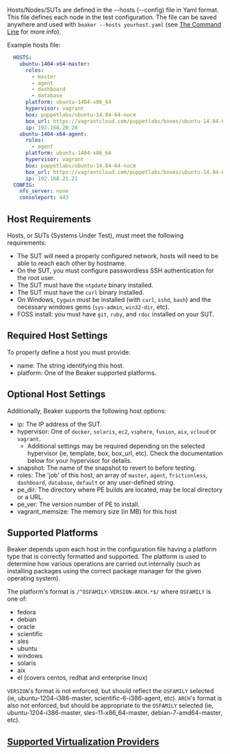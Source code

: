 Hosts/Nodes/SUTs are defined in the --hosts (--config) file in Yaml format.
This file defines each node in the test configuration. The file can be saved
anywhere and used with `beaker --hosts yourhost.yaml`
(see [The Command Line](the_command_line.md) for more info).

Example hosts file:

```yaml
  HOSTS:
    ubuntu-1404-x64-master:
      roles:
        - master
        - agent
        - dashboard
        - database
      platform: ubuntu-1404-x86_64
      hypervisor: vagrant
      box: puppetlabs/ubuntu-14.04-64-nocm
      box_url: https://vagrantcloud.com/puppetlabs/boxes/ubuntu-14.04-64-nocm
      ip: 192.168.20.20
    ubuntu-1404-x64-agent:
      roles:
        - agent
      platform: ubuntu-1404-x86_64
      hypervisor: vagrant
      box: puppetlabs/ubuntu-14.04-64-nocm
      box_url: https://vagrantcloud.com/puppetlabs/boxes/ubuntu-14.04-64-nocm
      ip: 192.168.21.21
  CONFIG:
    nfs_server: none
    consoleport: 443
```

## Host Requirements

Hosts, or SUTs (Systems Under Test), must meet the following requirements:

* The SUT will need a properly configured network, hosts will need to be able to reach each other by hostname.
* On the SUT, you must configure passwordless SSH authentication for the root user.
* The SUT must have the `ntpdate` binary installed.
* The SUT must have the `curl` binary installed.
* On Windows, `Cygwin` must be installed (with `curl`, `sshd`, `bash`) and the necessary windows gems (`sys-admin`, `win32-dir`, etc).
* FOSS install: you must have `git`, `ruby`, and `rdoc` installed on your SUT.

## Required Host Settings

To properly define a host you must provide:

* name: The string identifying this host.
* platform: One of the Beaker supported platforms.

## Optional Host Settings

Additionally, Beaker supports the following host options:

* ip: The IP address of the SUT.
* hypervisor: One of `docker`, `solaris`, `ec2`, `vsphere`, `fusion`, `aix`, `vcloud` or `vagrant`.
  * Additional settings may be required depending on the selected hypervisor (ie, template, box, box_url, etc).  Check the documentation below for your hypervisor for details.
* snapshot: The name of the snapshot to revert to before testing.
* roles: The 'job' of this host, an array of `master`, `agent`, `frictionless`, `dashboard`, `database`, `default` or any user-defined string.
* pe_dir: The directory where PE builds are located, may be local directory or a URL.
* pe_ver: The version number of PE to install.
* vagrant_memsize: The memory size (in MB) for this host

## Supported Platforms

Beaker depends upon each host in the configuration file having a platform type that is correctly formatted and supported.  The platform is used to determine how various operations are carried out internally (such as installing packages using the correct package manager for the given operating system).

The platform's format is `/^OSFAMILY-VERSION-ARCH.*$/` where `OSFAMILY` is one of:

* fedora
* debian
* oracle
* scientific
* sles
* ubuntu
* windows
* solaris
* aix
* el (covers centos, redhat and enterprise linux)

`VERSION`'s format is not enforced, but should reflect the `OSFAMILY` selected (ie, ubuntu-1204-i386-master, scientific-6-i386-agent, etc).  `ARCH`'s format is also not enforced, but should be appropriate to the `OSFAMILY` selected (ie, ubuntu-1204-i386-master, sles-11-x86_64-master, debian-7-amd64-master, etc).

## [Supported Virtualization Providers](../how_to/hypervisors/README.md#external-hypervisors)
